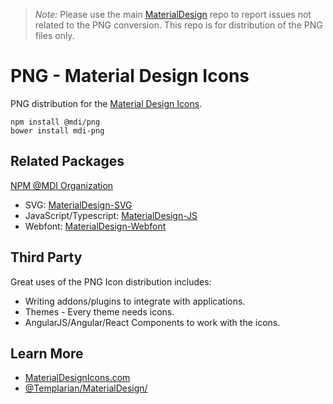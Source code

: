 > *Note:* Please use the main [MaterialDesign](https://github.com/Templarian/MaterialDesign/issues) repo to report issues not related to the PNG conversion. This repo is for distribution of the PNG files only.

# PNG - Material Design Icons

PNG distribution for the [Material Design Icons](https://materialdesignicons.com).

```
npm install @mdi/png
bower install mdi-png
```

## Related Packages

[NPM @MDI Organization](https://npmjs.com/org/mdi)

- SVG: [MaterialDesign-SVG](https://github.com/Templarian/MaterialDesign-SVG)
- JavaScript/Typescript: [MaterialDesign-JS](https://github.com/Templarian/MaterialDesign-JS)
- Webfont: [MaterialDesign-Webfont](https://github.com/Templarian/MaterialDesign-Webfont)

## Third Party

Great uses of the PNG Icon distribution includes:

- Writing addons/plugins to integrate with applications.
- Themes - Every theme needs icons.
- AngularJS/Angular/React Components to work with the icons.

## Learn More

- [MaterialDesignIcons.com](https://materialdesignicons.com)
- [@Templarian/MaterialDesign/](https://github.com/Templarian/MaterialDesign)
